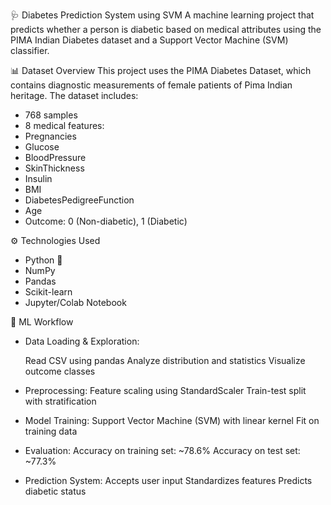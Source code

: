 🩺 Diabetes Prediction System using SVM
A machine learning project that predicts whether a person is diabetic based on medical attributes using the PIMA Indian Diabetes dataset and a Support Vector Machine (SVM) classifier.

📊 Dataset Overview
This project uses the PIMA Diabetes Dataset, which contains diagnostic measurements of female patients of Pima Indian heritage. The dataset includes:
- 768 samples
- 8 medical features:
- Pregnancies
- Glucose
- BloodPressure
- SkinThickness
- Insulin
- BMI
- DiabetesPedigreeFunction
- Age
- Outcome: 0 (Non-diabetic), 1 (Diabetic)

⚙️ Technologies Used
- Python 🐍
- NumPy
- Pandas
- Scikit-learn
- Jupyter/Colab Notebook

🧠 ML Workflow
- Data Loading & Exploration:
 
   Read CSV using pandas
   Analyze distribution and statistics
   Visualize outcome classes
- Preprocessing:
    Feature scaling using StandardScaler
    Train-test split with stratification
- Model Training:
   Support Vector Machine (SVM) with linear kernel
   Fit on training data
- Evaluation:
   Accuracy on training set: ~78.6%
   Accuracy on test set: ~77.3%
- Prediction System:
    Accepts user input
    Standardizes features
    Predicts diabetic status


